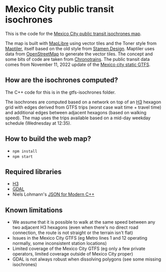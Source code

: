 # Mexico City public transit isochrones

This is the code for the [Mexico City public transit isochrones map](https://3d.bk.tudelft.nl/ken/maps/mexico-city/).

The map is built with [MapLibre](https://maplibre.org/) using vector tiles and the Toner style from [Maptiler](https://www.maptiler.com/), itself based on the old style from [Stamen Design](http://maps.stamen.com/toner/). Maptiler uses data from [OpenStreetMap](https://www.openstreetmap.org) to generate the vector tiles. The concept and some bits of code are taken from [Chronotrains](https://www.chronotrains.com/). The public transit data comes from November 11, 2022 update of the [Mexico city static GTFS](https://datos.cdmx.gob.mx/dataset/gtfs).

## How are the isochrones computed?

The C++ code for this is in the gtfs-isochrones folder.

The isochrones are computed based on a network on top of an [H3](https://h3geo.org) hexagon grid with edges derived from GTFS trips (worst case wait time + travel time) and additional edges between adjacent hexagons (based on walking speed). The map uses the trips available based on a mid-day weekday schedule (Wednesday at 12:35).

## How to build the web map?

- `npm install`
- `npm start`

## Required libraries

- [H3](https://h3geo.org)
- [GDAL](https://gdal.org/)
- Niels Lohmann's [JSON for Modern C++](https://github.com/nlohmann/json)

## Known limitations

- We assume that it is possible to walk at the same speed between any two adjacent H3 hexagons (even when there's no direct road connection, the route is not straight or the terrain isn't flat)
- Issues in the Mexico City GTFS (eg Metro lines 1 and 12 operating normally, some inconsistent station locations)
- Limited coverage of the Mexico City GTFS (eg only a few private operators, limited coverage outside of Mexico City proper)
- GDAL is not always robust when dissolving polygons (see some missing isochrones)